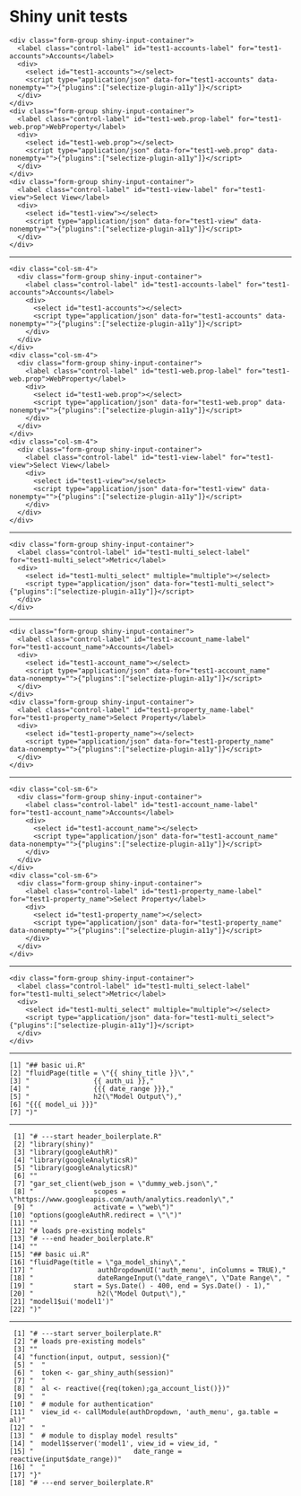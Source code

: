 # Shiny unit tests

    <div class="form-group shiny-input-container">
      <label class="control-label" id="test1-accounts-label" for="test1-accounts">Accounts</label>
      <div>
        <select id="test1-accounts"></select>
        <script type="application/json" data-for="test1-accounts" data-nonempty="">{"plugins":["selectize-plugin-a11y"]}</script>
      </div>
    </div>
    <div class="form-group shiny-input-container">
      <label class="control-label" id="test1-web.prop-label" for="test1-web.prop">WebProperty</label>
      <div>
        <select id="test1-web.prop"></select>
        <script type="application/json" data-for="test1-web.prop" data-nonempty="">{"plugins":["selectize-plugin-a11y"]}</script>
      </div>
    </div>
    <div class="form-group shiny-input-container">
      <label class="control-label" id="test1-view-label" for="test1-view">Select View</label>
      <div>
        <select id="test1-view"></select>
        <script type="application/json" data-for="test1-view" data-nonempty="">{"plugins":["selectize-plugin-a11y"]}</script>
      </div>
    </div>

---

    <div class="col-sm-4">
      <div class="form-group shiny-input-container">
        <label class="control-label" id="test1-accounts-label" for="test1-accounts">Accounts</label>
        <div>
          <select id="test1-accounts"></select>
          <script type="application/json" data-for="test1-accounts" data-nonempty="">{"plugins":["selectize-plugin-a11y"]}</script>
        </div>
      </div>
    </div>
    <div class="col-sm-4">
      <div class="form-group shiny-input-container">
        <label class="control-label" id="test1-web.prop-label" for="test1-web.prop">WebProperty</label>
        <div>
          <select id="test1-web.prop"></select>
          <script type="application/json" data-for="test1-web.prop" data-nonempty="">{"plugins":["selectize-plugin-a11y"]}</script>
        </div>
      </div>
    </div>
    <div class="col-sm-4">
      <div class="form-group shiny-input-container">
        <label class="control-label" id="test1-view-label" for="test1-view">Select View</label>
        <div>
          <select id="test1-view"></select>
          <script type="application/json" data-for="test1-view" data-nonempty="">{"plugins":["selectize-plugin-a11y"]}</script>
        </div>
      </div>
    </div>

---

    <div class="form-group shiny-input-container">
      <label class="control-label" id="test1-multi_select-label" for="test1-multi_select">Metric</label>
      <div>
        <select id="test1-multi_select" multiple="multiple"></select>
        <script type="application/json" data-for="test1-multi_select">{"plugins":["selectize-plugin-a11y"]}</script>
      </div>
    </div>

---

    <div class="form-group shiny-input-container">
      <label class="control-label" id="test1-account_name-label" for="test1-account_name">Accounts</label>
      <div>
        <select id="test1-account_name"></select>
        <script type="application/json" data-for="test1-account_name" data-nonempty="">{"plugins":["selectize-plugin-a11y"]}</script>
      </div>
    </div>
    <div class="form-group shiny-input-container">
      <label class="control-label" id="test1-property_name-label" for="test1-property_name">Select Property</label>
      <div>
        <select id="test1-property_name"></select>
        <script type="application/json" data-for="test1-property_name" data-nonempty="">{"plugins":["selectize-plugin-a11y"]}</script>
      </div>
    </div>

---

    <div class="col-sm-6">
      <div class="form-group shiny-input-container">
        <label class="control-label" id="test1-account_name-label" for="test1-account_name">Accounts</label>
        <div>
          <select id="test1-account_name"></select>
          <script type="application/json" data-for="test1-account_name" data-nonempty="">{"plugins":["selectize-plugin-a11y"]}</script>
        </div>
      </div>
    </div>
    <div class="col-sm-6">
      <div class="form-group shiny-input-container">
        <label class="control-label" id="test1-property_name-label" for="test1-property_name">Select Property</label>
        <div>
          <select id="test1-property_name"></select>
          <script type="application/json" data-for="test1-property_name" data-nonempty="">{"plugins":["selectize-plugin-a11y"]}</script>
        </div>
      </div>
    </div>

---

    <div class="form-group shiny-input-container">
      <label class="control-label" id="test1-multi_select-label" for="test1-multi_select">Metric</label>
      <div>
        <select id="test1-multi_select" multiple="multiple"></select>
        <script type="application/json" data-for="test1-multi_select">{"plugins":["selectize-plugin-a11y"]}</script>
      </div>
    </div>

---

    [1] "## basic ui.R"                           
    [2] "fluidPage(title = \"{{ shiny_title }}\","
    [3] "                {{ auth_ui }},"          
    [4] "                {{{ date_range }}},"     
    [5] "                h2(\"Model Output\"),"   
    [6] "{{{ model_ui }}}"                        
    [7] ")"                                       

---

     [1] "# ---start header_boilerplate.R"                                                
     [2] "library(shiny)"                                                                 
     [3] "library(googleAuthR)"                                                           
     [4] "library(googleAnalyticsR)"                                                      
     [5] "library(googleAnalyticsR)"                                                      
     [6] ""                                                                               
     [7] "gar_set_client(web_json = \"dummy_web.json\","                                  
     [8] "               scopes = \"https://www.googleapis.com/auth/analytics.readonly\","
     [9] "               activate = \"web\")"                                             
    [10] "options(googleAuthR.redirect = \"\")"                                           
    [11] ""                                                                               
    [12] "# loads pre-existing models"                                                    
    [13] "# ---end header_boilerplate.R"                                                  
    [14] ""                                                                               
    [15] "## basic ui.R"                                                                  
    [16] "fluidPage(title = \"ga_model_shiny\","                                          
    [17] "                authDropdownUI('auth_menu', inColumns = TRUE),"                 
    [18] "                dateRangeInput(\"date_range\", \"Date Range\", "                
    [19] "          start = Sys.Date() - 400, end = Sys.Date() - 1),"                     
    [20] "                h2(\"Model Output\"),"                                          
    [21] "model1$ui('model1')"                                                            
    [22] ")"                                                                              

---

     [1] "# ---start server_boilerplate.R"                                  
     [2] "# loads pre-existing models"                                      
     [3] ""                                                                 
     [4] "function(input, output, session){"                                
     [5] "  "                                                               
     [6] "  token <- gar_shiny_auth(session)"                               
     [7] "  "                                                               
     [8] "  al <- reactive({req(token);ga_account_list()})"                 
     [9] "  "                                                               
    [10] "  # module for authentication"                                    
    [11] "  view_id <- callModule(authDropdown, 'auth_menu', ga.table = al)"
    [12] "  "                                                               
    [13] "  # module to display model results"                              
    [14] "  model1$server('model1', view_id = view_id, "                    
    [15] "                         date_range = reactive(input$date_range))"
    [16] "  "                                                               
    [17] "}"                                                                
    [18] "# ---end server_boilerplate.R"                                    

